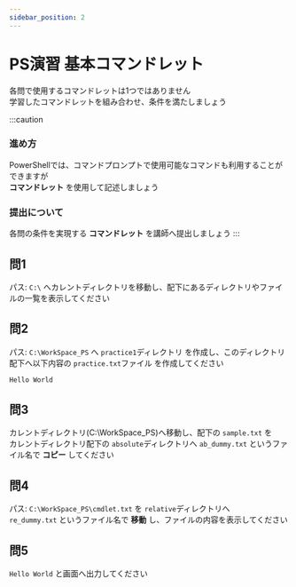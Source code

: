 ```yaml
---
sidebar_position: 2
---
```


# PS演習 基本コマンドレット 

各問で使用するコマンドレットは1つではありません  
学習したコマンドレットを組み合わせ、条件を満たしましょう  

:::caution
### 進め方
PowerShellでは、コマンドプロンプトで使用可能なコマンドも利用することができますが  
**コマンドレット** を使用して記述しましょう  

### 提出について
各問の条件を実現する **コマンドレット** を講師へ提出しましょう
:::

## 問1

パス: `C:\` へカレントディレクトリを移動し、配下にあるディレクトリやファイルの一覧を表示してください

## 問2

パス: `C:\WorkSpace_PS` へ `practice1`ディレクトリ を作成し、このディレクトリ配下へ以下内容の `practice.txt`ファイル を作成してください

```powershell title="practice.txt"
Hello World
```

## 問3

カレントディレクトリ(C:\WorkSpace_PS)へ移動し、配下の `sample.txt` を  
カレントディレクトリ配下の `absolute`ディレクトリへ `ab_dummy.txt` というファイル名で **コピー** してください

## 問4

パス: `C:\WorkSpace_PS\cmdlet.txt` を `relative`ディレクトリへ   
`re_dummy.txt` というファイル名で **移動** し、ファイルの内容を表示してください  

## 問5

`Hello World` と画面へ出力してください  